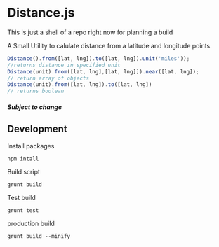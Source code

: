 # Distance.js

This is just a shell of a repo right now for planning a build

A Small Utility to calulate distance from a latitude and longitude points.

```javascript
Distance().from([lat, lng]).to([lat, lng]).unit('miles'));
//returns distance in specified unit
Distance(unit).from([lat, lng],[lat, lng]]).near([lat, lng]); 
// return array of objects
Distance(unit).from([lat, lng]).to([lat, lng])
// returns boolean
```

##### Subject to change

## Development

Install packages

```shell
npm intall
```

Build script

```shell
grunt build
```
Test build

```shell
grunt test
```

production build

```shell
grunt build --minify
```


